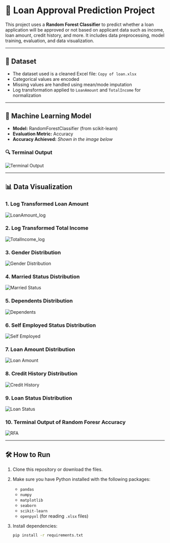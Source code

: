 # 🏦 Loan Approval Prediction Project

This project uses a **Random Forest Classifier** to predict whether a loan application will be approved or not based on applicant data such as income, loan amount, credit history, and more. It includes data preprocessing, model training, evaluation, and data visualization.

---

## 📁 Dataset

- The dataset used is a cleaned Excel file: `Copy of loan.xlsx`
- Categorical values are encoded
- Missing values are handled using mean/mode imputation
- Log transformation applied to `LoanAmount` and `TotalIncome` for normalization

---

## 🧠 Machine Learning Model

- **Model:** RandomForestClassifier (from scikit-learn)
- **Evaluation Metric:** Accuracy
- **Accuracy Achieved:** _Shown in the image below_

### 🔍 Terminal Output
![Terminal Output](images/terminal_output.png)

---

## 📊 Data Visualization

### 1. Log Transformed Loan Amount
![LoanAmount_log](./Screenshot/Figure_1.png)

### 2. Log Transformed Total Income
![TotalIncome_log](./Screenshot/Figure_2.png)

### 3. Gender Distribution
![Gender Distribution](./Screenshot/Figure_3.png)

### 4. Married Status Distribution
![Married Status](./Screenshot/Figure_4.png)

### 5. Dependents Distribution
![Dependents](./Screenshot/Figure_5.png)

### 6. Self Employed Status Distribution
![Self Employed](./Screenshot/Figure_6.png)

### 7. Loan Amount Distribution
![Loan Amount](./Screenshot/Figure_7.png)

### 8. Credit History Distribution
![Credit History](./Screenshot/Figure_8.png)

### 9. Loan Status Distribution
![Loan Status](./Screenshot/Figure_9.png)

### 10. Terminal Output of Random Foresr Accuracy
![RFA](./Screenshot/terminal%20output.png)

---

## 🛠️ How to Run

1. Clone this repository or download the files.
2. Make sure you have Python installed with the following packages:
   - `pandas`
   - `numpy`
   - `matplotlib`
   - `seaborn`
   - `scikit-learn`
   - `openpyxl` (for reading `.xlsx` files)

3. Install dependencies:
   ```bash
   pip install -r requirements.txt
